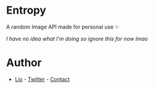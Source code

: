 # Entropy

A random Image API made for personal use :sparkles:

_I have no idea what I'm doing so ignore this for now lmao_

# Author

- [Lio] - [Twitter] - [Contact]

[lio]: https://himbo.cat
[twitter]: https://kji.tf/twitter
[contact]: mailto:entropy@werewolf.design?subject=%5BENTROPY%5D%20-

